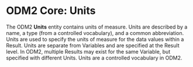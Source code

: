 ODM2 Core: Units
================

The ODM2 **Units** entity contains units of measure.  Units are described by a name, a type (from a controlled vocabulary), and a common abbreviation. Units are used to specify the units of measure for the data values within a Result. Units are separate from Variables and are specified at the Result level. In ODM2, multiple Results may exist for the same Variable, but specified with different Units. Units are a controlled vocabulary in ODM2.
